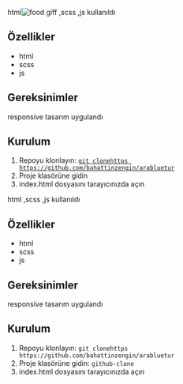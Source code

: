 
html![food giff](https://github.com/bahattinzengin/food/assets/140658226/7553387d-4fff-41fa-a0f3-66f4f6c74af2)
 ,scss ,js kullanıldı
## Özellikler
- html
- scss
- js
## Gereksinimler
responsive tasarım uygulandı
## Kurulum
1. Repoyu klonlayın: [`git clonehttps https://github.com/bahattinzengin/arabluetur`](https://github.com/bahattinzengin/food.git)
2. Proje klasörüne gidin
3. index.html dosyasını tarayıcınızda açın


html ,scss ,js kullanıldı
## Özellikler
- html
- scss
- js
## Gereksinimler
responsive tasarım uygulandı
## Kurulum
1. Repoyu klonlayın: `git clonehttps https://github.com/bahattinzengin/arabluetur`
2. Proje klasörüne gidin: `github-clone`
3. index.html dosyasını tarayıcınızda açın

